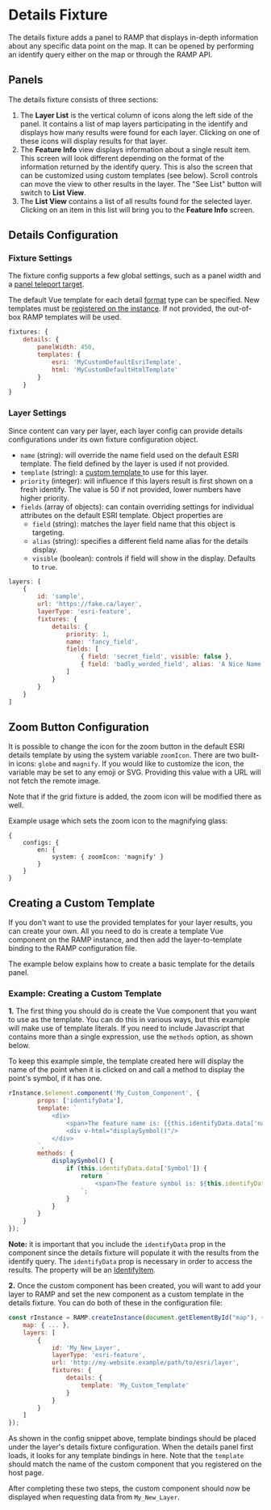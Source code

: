 # Details Fixture

The details fixture adds a panel to RAMP that displays in-depth information about any specific data point on the map. It can be opened by performing an identify query either on the map or through the RAMP API.

## Panels
The details fixture consists of three sections:

1. The __Layer List__ is the vertical column of icons along the left side of the panel. It contains a list of map layers participating in the identify and displays how many results were found for each layer. Clicking on one of these icons will display results for that layer.
2. The __Feature Info__ view displays information about a single result item. This screen will look different depending on the format of the information returned by the identify query. This is also the screen that can be customized using custom templates (see below). Scroll controls can move the view to other results in the layer. The "See List" button will switch to __List View__.
3. The __List View__ contains a list of all results found for the selected layer. Clicking on an item in this list will bring you to the __Feature Info__ screen.

## Details Configuration

### Fixture Settings

The fixture config supports a few global settings, such as a panel width and a [panel teleport target](../../api-guides/panels#teleporting-panels). 

The default Vue template for each detail [format](https://ramp4-pcar4.github.io/ramp4-pcar4/main/docs/api-tech-docs/enums/geo_api_geo_defs.IdentifyResultFormat.html) type can be specified. New templates must be [registered on the instance](#creating-a-custom-template). If not provided, the out-of-box RAMP templates will be used.

```js
fixtures: {
    details: {
        panelWidth: 450,
        templates: {
            esri: 'MyCustomDefaultEsriTemplate',
            html: 'MyCustomDefaultHtmlTemplate'
        }
    }
}
```
### Layer Settings

Since content can vary per layer, each layer config can provide details configurations under its own fixture configuration object.

- `name` (string): will override the name field used on the default ESRI template. The field defined by the layer is used if not provided.
- `template` (string): a [custom template ](#creating-a-custom-template) to use for this layer.
- `priority` (integer): will influence if this layers result is first shown on a fresh identify. The value is 50 if not provided, lower numbers have higher priority.
- `fields` (array of objects): can contain overriding settings for individual attributes on the default ESRI template. Object properties are
  - `field` (string): matches the layer field name that this object is targeting.
  - `alias` (string): specifies a different field name alias for the details display.
  - `visible` (boolean): controls if field will show in the display. Defaults to `true`.

```js
layers: [
    {
        id: 'sample',
        url: 'https://fake.ca/layer',
        layerType: 'esri-feature',
        fixtures: {
            details: {
                priority: 1,
                name: 'fancy_field',
                fields: [
                    { field: 'secret_field', visible: false },
                    { field: 'badly_worded_field', alias: 'A Nice Name' }
                ]
            }
        }
    }
]
```

## Zoom Button Configuration

It is possible to change the icon for the zoom button in the default ESRI details template by using the system variable `zoomIcon`. There are two built-in icons: `globe` and `magnify`. If you would like to customize the icon, the variable may be set to any emoji or SVG. Providing this value with a URL will not fetch the remote image.

Note that if the grid fixture is added, the zoom icon will be modified there as well.

Example usage which sets the zoom icon to the magnifying glass:
```
{
    configs: {
        en: {
            system: { zoomIcon: 'magnify' }
        }
    }
}
```

## Creating a Custom Template

If you don't want to use the provided templates for your layer results, you can create your own. All you need to do is create a template Vue component on the RAMP instance, and then add the layer-to-template binding to the RAMP configuration file.

The example below explains how to create a basic template for the details panel.

### Example: Creating a Custom Template

__1.__ The first thing you should do is create the Vue component that you want to use as the template. You can do this in various ways, but this example will make use of template literals. If you need to include Javascript that contains more than a single expression, use the `methods` option, as shown below.

To keep this example simple, the template created here will display the name of the point when it is clicked on and call a method to display the point's symbol, if it has one.

```js
rInstance.$element.component('My_Custom_Component', {
        props: ['identifyData'],
        template: `
            <div>
                <span>The feature name is: {{this.identifyData.data['name']}}</span>
                <div v-html="displaySymbol()"/>
            </div>
        `,
        methods: {
            displaySymbol() {
                if (this.identifyData.data['Symbol']) {
                    return `
                        <span>The feature symbol is: ${this.identifyData.data['Symbol']}</span>
                    `;
                }
            }
        }
    }
});
```

__Note:__ it is important that you include the `identifyData` prop in the component since the details fixture will populate it with the results from the identify query. The `identifyData` prop is necessary in order to access the results. The property will be an [IdentifyItem](https://ramp4-pcar4.github.io/ramp4-pcar4/main/docs/api-tech-docs/interfaces/geo_layer_support_identify.IdentifyItem.html).


__2.__ Once the custom component has been created, you will want to add your layer to RAMP and set the new component as a custom template in the details fixture. You can do both of these in the configuration file:

```js
const rInstance = RAMP.createInstance(document.getElementById("map"), {
    map: { ... },
    layers: [
        {
            id: 'My_New_Layer',
            layerType: 'esri-feature',
            url: 'http://my-website.example/path/to/esri/layer',
            fixtures: {
                details: {
                    template: 'My_Custom_Template'
                }
            }
        }
    ]
});
```

As shown in the config snippet above, template bindings should be placed under the layer's details fixture configuration. When the details panel first loads, it looks for any template bindings in here. Note that the `template` should match the name of the custom component that you registered on the host page.

After completing these two steps, the custom component should now be displayed when requesting data from `My_New_Layer`.